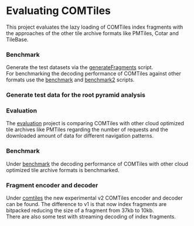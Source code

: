 # Evaluating COMTiles 

This project evaluates the lazy loading of COMTiles index fragments with 
the approaches of the other tile archive formats like PMTiles, Cotar and TileBase. 

### Benchmark
Generate the test datasets via the [generateFragments](src/benchmark/generateFragments.ts) script.  
For benchmarking the decoding performance of COMTiles against other formats use the
[benchmark](src/benchmark/benchmark.ts) and [benchmark2](src/benchmark/benchmark2.ts) scripts.

### Generate test data for the root pyramid analysis

### Evaluation
The [evaluation](src/evaluation) project is comparing COMTiles with other cloud optimized tile archives like PMTiles 
regarding the number of requests and the downloaded amount of data for different navigation patterns.

### Benchmark
Under [benchmark](src/benchmark) the decoding performance of COMTiles with other cloud optimized tile archive formats is benchmarked.

### Fragment encoder and decoder
Under [comtiles](src/comtiles) the new experimental v2 COMTiles encoder and decoder can be found.
The difference to v1 is that now index fragments are bitpacked reducing the size of a fragment
from 37kb to 10kb.  
There are also some test with streaming decoding of index fragments.



